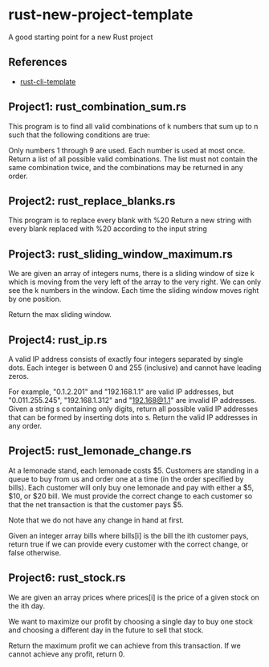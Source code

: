 # rust-new-project-template

A good starting point for a new Rust project

## References

* [rust-cli-template](https://github.com/kbknapp/rust-cli-template)

## Project1: rust_combination_sum.rs

This program is to find all valid combinations of k numbers that sum up to n such that the following conditions are true:

Only numbers 1 through 9 are used.
Each number is used at most once.
Return a list of all possible valid combinations. The list must not contain the same combination twice, and the combinations may be returned in any order.

## Project2: rust_replace_blanks.rs

This program is to replace every blank with %20
Return a new string with every blank replaced with %20 according to the input string

## Project3: rust_sliding_window_maximum.rs

We are given an array of integers nums, there is a sliding window of size k which is moving from the very left of the array to the very right. We can only see the k numbers in the window. Each time the sliding window moves right by one position.

Return the max sliding window.

## Project4: rust_ip.rs

A valid IP address consists of exactly four integers separated by single dots. Each integer is between 0 and 255 (inclusive) and cannot have leading zeros.

For example, "0.1.2.201" and "192.168.1.1" are valid IP addresses, but "0.011.255.245", "192.168.1.312" and "192.168@1.1" are invalid IP addresses.
Given a string s containing only digits, return all possible valid IP addresses that can be formed by inserting dots into s. Return the valid IP addresses in any order.

## Project5: rust_lemonade_change.rs
At a lemonade stand, each lemonade costs $5. Customers are standing in a queue to buy from us and order one at a time (in the order specified by bills). Each customer will only buy one lemonade and pay with either a $5, $10, or $20 bill. We must provide the correct change to each customer so that the net transaction is that the customer pays $5.

Note that we do not have any change in hand at first.

Given an integer array bills where bills[i] is the bill the ith customer pays, return true if we can provide every customer with the correct change, or false otherwise.

## Project6: rust_stock.rs

We are given an array prices where prices[i] is the price of a given stock on the ith day.

We want to maximize our profit by choosing a single day to buy one stock and choosing a different day in the future to sell that stock.

Return the maximum profit we can achieve from this transaction. If we cannot achieve any profit, return 0.

